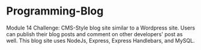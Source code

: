 # Programming-Blog
Module 14 Challenge: CMS-Style blog site similar to a Wordpress site. Users can publish their blog posts and comment on other developers' post as well. This blog site uses NodeJs, Express, Express Handlebars, and MySQL.
